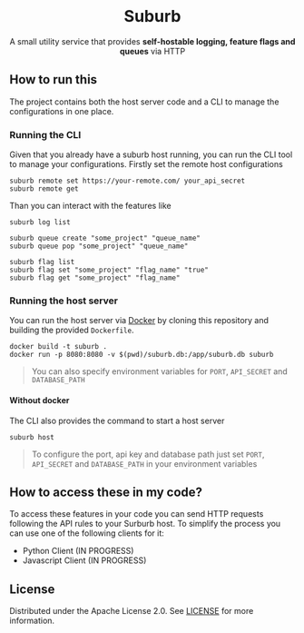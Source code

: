 <br/>
<p align="center">
  <h1 align="center">Suburb</h1>

  <p align="center">
    A small utility service that provides <strong>self-hostable logging, feature flags and queues</strong> via HTTP
  </p>
</p>

## How to run this

The project contains both the host server code and a CLI to manage the configurations in one place.

### Running the CLI

Given that you already have a suburb host running, you can run the CLI tool to manage your configurations. Firstly set the remote host configurations

```
suburb remote set https://your-remote.com/ your_api_secret
suburb remote get
```

Than you can interact with the features like

```
suburb log list

suburb queue create "some_project" "queue_name"
suburb queue pop "some_project" "queue_name"

suburb flag list
suburb flag set "some_project" "flag_name" "true"
suburb flag get "some_project" "flag_name"
```

### Running the host server

You can run the host server via [Docker](https://www.docker.com/) by cloning this repository and building the provided `Dockerfile`.

```
docker build -t suburb .
docker run -p 8080:8080 -v $(pwd)/suburb.db:/app/suburb.db suburb
```

> You can also specify environment variables for `PORT`, `API_SECRET` and `DATABASE_PATH`

#### Without docker

The CLI also provides the command to start a host server

```
suburb host
```

> To configure the port, api key and database path just set `PORT`, `API_SECRET` and `DATABASE_PATH` in your environment variables

## How to access these in my code?

To access these features in your code you can send HTTP requests following the API rules to your Surburb host. To simplify the process you can use one of the following clients for it:

 - Python Client (IN PROGRESS)
 - Javascript Client (IN PROGRESS)

## License

Distributed under the Apache License 2.0. See [LICENSE](https://github.com/lucaspellegrinelli/suburb/blob/main/LICENSE) for more information.
